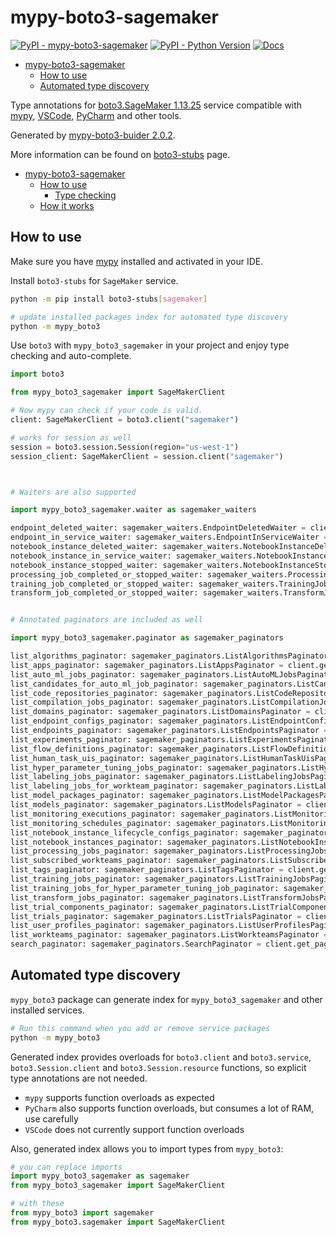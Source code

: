 # mypy-boto3-sagemaker

[![PyPI - mypy-boto3-sagemaker](https://img.shields.io/pypi/v/mypy-boto3-sagemaker.svg?color=blue)](https://pypi.org/project/mypy-boto3-sagemaker)
[![PyPI - Python Version](https://img.shields.io/pypi/pyversions/mypy-boto3-sagemaker.svg?color=blue)](https://pypi.org/project/mypy-boto3-sagemaker)
[![Docs](https://img.shields.io/readthedocs/mypy-boto3-builder.svg?color=blue)](https://mypy-boto3-builder.readthedocs.io/)

- [mypy-boto3-sagemaker](#mypy-boto3-sagemaker)
  - [How to use](#how-to-use)
  - [Automated type discovery](#automated-type-discovery)


Type annotations for
[boto3.SageMaker 1.13.25](https://boto3.amazonaws.com/v1/documentation/api/1.13.25/reference/services/sagemaker.html#SageMaker) service
compatible with [mypy](https://github.com/python/mypy), [VSCode](https://code.visualstudio.com/),
[PyCharm](https://www.jetbrains.com/pycharm/) and other tools.

Generated by [mypy-boto3-buider 2.0.2](https://github.com/vemel/mypy_boto3_builder).

More information can be found on [boto3-stubs](https://pypi.org/project/boto3-stubs/) page.

- [mypy-boto3-sagemaker](#mypy-boto3-sagemaker)
  - [How to use](#how-to-use)
    - [Type checking](#type-checking)
  - [How it works](#how-it-works)

## How to use

Make sure you have [mypy](https://github.com/python/mypy) installed and activated in your IDE.

Install `boto3-stubs` for `SageMaker` service.

```bash
python -m pip install boto3-stubs[sagemaker]

# update installed packages index for automated type discovery
python -m mypy_boto3
```

Use `boto3` with `mypy_boto3_sagemaker` in your project and enjoy type checking and auto-complete.

```python
import boto3

from mypy_boto3_sagemaker import SageMakerClient

# Now mypy can check if your code is valid.
client: SageMakerClient = boto3.client("sagemaker")

# works for session as well
session = boto3.session.Session(region="us-west-1")
session_client: SageMakerClient = session.client("sagemaker")



# Waiters are also supported

import mypy_boto3_sagemaker.waiter as sagemaker_waiters

endpoint_deleted_waiter: sagemaker_waiters.EndpointDeletedWaiter = client.get_waiter("endpoint_deleted")
endpoint_in_service_waiter: sagemaker_waiters.EndpointInServiceWaiter = client.get_waiter("endpoint_in_service")
notebook_instance_deleted_waiter: sagemaker_waiters.NotebookInstanceDeletedWaiter = client.get_waiter("notebook_instance_deleted")
notebook_instance_in_service_waiter: sagemaker_waiters.NotebookInstanceInServiceWaiter = client.get_waiter("notebook_instance_in_service")
notebook_instance_stopped_waiter: sagemaker_waiters.NotebookInstanceStoppedWaiter = client.get_waiter("notebook_instance_stopped")
processing_job_completed_or_stopped_waiter: sagemaker_waiters.ProcessingJobCompletedOrStoppedWaiter = client.get_waiter("processing_job_completed_or_stopped")
training_job_completed_or_stopped_waiter: sagemaker_waiters.TrainingJobCompletedOrStoppedWaiter = client.get_waiter("training_job_completed_or_stopped")
transform_job_completed_or_stopped_waiter: sagemaker_waiters.TransformJobCompletedOrStoppedWaiter = client.get_waiter("transform_job_completed_or_stopped")


# Annotated paginators are included as well

import mypy_boto3_sagemaker.paginator as sagemaker_paginators

list_algorithms_paginator: sagemaker_paginators.ListAlgorithmsPaginator = client.get_paginator("list_algorithms")
list_apps_paginator: sagemaker_paginators.ListAppsPaginator = client.get_paginator("list_apps")
list_auto_ml_jobs_paginator: sagemaker_paginators.ListAutoMLJobsPaginator = client.get_paginator("list_auto_ml_jobs")
list_candidates_for_auto_ml_job_paginator: sagemaker_paginators.ListCandidatesForAutoMLJobPaginator = client.get_paginator("list_candidates_for_auto_ml_job")
list_code_repositories_paginator: sagemaker_paginators.ListCodeRepositoriesPaginator = client.get_paginator("list_code_repositories")
list_compilation_jobs_paginator: sagemaker_paginators.ListCompilationJobsPaginator = client.get_paginator("list_compilation_jobs")
list_domains_paginator: sagemaker_paginators.ListDomainsPaginator = client.get_paginator("list_domains")
list_endpoint_configs_paginator: sagemaker_paginators.ListEndpointConfigsPaginator = client.get_paginator("list_endpoint_configs")
list_endpoints_paginator: sagemaker_paginators.ListEndpointsPaginator = client.get_paginator("list_endpoints")
list_experiments_paginator: sagemaker_paginators.ListExperimentsPaginator = client.get_paginator("list_experiments")
list_flow_definitions_paginator: sagemaker_paginators.ListFlowDefinitionsPaginator = client.get_paginator("list_flow_definitions")
list_human_task_uis_paginator: sagemaker_paginators.ListHumanTaskUisPaginator = client.get_paginator("list_human_task_uis")
list_hyper_parameter_tuning_jobs_paginator: sagemaker_paginators.ListHyperParameterTuningJobsPaginator = client.get_paginator("list_hyper_parameter_tuning_jobs")
list_labeling_jobs_paginator: sagemaker_paginators.ListLabelingJobsPaginator = client.get_paginator("list_labeling_jobs")
list_labeling_jobs_for_workteam_paginator: sagemaker_paginators.ListLabelingJobsForWorkteamPaginator = client.get_paginator("list_labeling_jobs_for_workteam")
list_model_packages_paginator: sagemaker_paginators.ListModelPackagesPaginator = client.get_paginator("list_model_packages")
list_models_paginator: sagemaker_paginators.ListModelsPaginator = client.get_paginator("list_models")
list_monitoring_executions_paginator: sagemaker_paginators.ListMonitoringExecutionsPaginator = client.get_paginator("list_monitoring_executions")
list_monitoring_schedules_paginator: sagemaker_paginators.ListMonitoringSchedulesPaginator = client.get_paginator("list_monitoring_schedules")
list_notebook_instance_lifecycle_configs_paginator: sagemaker_paginators.ListNotebookInstanceLifecycleConfigsPaginator = client.get_paginator("list_notebook_instance_lifecycle_configs")
list_notebook_instances_paginator: sagemaker_paginators.ListNotebookInstancesPaginator = client.get_paginator("list_notebook_instances")
list_processing_jobs_paginator: sagemaker_paginators.ListProcessingJobsPaginator = client.get_paginator("list_processing_jobs")
list_subscribed_workteams_paginator: sagemaker_paginators.ListSubscribedWorkteamsPaginator = client.get_paginator("list_subscribed_workteams")
list_tags_paginator: sagemaker_paginators.ListTagsPaginator = client.get_paginator("list_tags")
list_training_jobs_paginator: sagemaker_paginators.ListTrainingJobsPaginator = client.get_paginator("list_training_jobs")
list_training_jobs_for_hyper_parameter_tuning_job_paginator: sagemaker_paginators.ListTrainingJobsForHyperParameterTuningJobPaginator = client.get_paginator("list_training_jobs_for_hyper_parameter_tuning_job")
list_transform_jobs_paginator: sagemaker_paginators.ListTransformJobsPaginator = client.get_paginator("list_transform_jobs")
list_trial_components_paginator: sagemaker_paginators.ListTrialComponentsPaginator = client.get_paginator("list_trial_components")
list_trials_paginator: sagemaker_paginators.ListTrialsPaginator = client.get_paginator("list_trials")
list_user_profiles_paginator: sagemaker_paginators.ListUserProfilesPaginator = client.get_paginator("list_user_profiles")
list_workteams_paginator: sagemaker_paginators.ListWorkteamsPaginator = client.get_paginator("list_workteams")
search_paginator: sagemaker_paginators.SearchPaginator = client.get_paginator("search")
```

## Automated type discovery

`mypy_boto3` package can generate index for `mypy_boto3_sagemaker` and other installed services.

```bash
# Run this command when you add or remove service packages
python -m mypy_boto3
```

Generated index provides overloads for `boto3.client` and `boto3.service`,
`boto3.Session.client` and `boto3.Session.resource` functions,
so explicit type annotations are not needed.

- `mypy` supports function overloads as expected
- `PyCharm` also supports function overloads, but consumes a lot of RAM, use carefully
- `VSCode` does not currently support function overloads

Also, generated index allows you to import types from `mypy_boto3`:

```python
# you can replace imports
import mypy_boto3_sagemaker as sagemaker
from mypy_boto3_sagemaker import SageMakerClient

# with these
from mypy_boto3 import sagemaker
from mypy_boto3.sagemaker import SageMakerClient
```